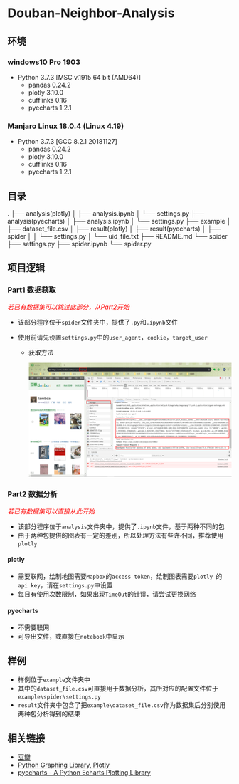 # Douban-Neighbor-Analysis

## 环境

### windows10 Pro 1903

- Python 3.7.3 [MSC v.1915 64 bit (AMD64)]
  - pandas 0.24.2
  - plotly 3.10.0
  - cufflinks 0.16
  - pyecharts 1.2.1

### Manjaro Linux 18.0.4 (Linux 4.19)

- Python 3.7.3 [GCC 8.2.1 20181127]
  - pandas 0.24.2
  - plotly 3.10.0
  - cufflinks 0.16
  - pyecharts 1.2.1

## 目录

.
├── analysis(plotly)
│   ├── analysis.ipynb
│   └── settings.py
├── analysis(pyecharts)
│   ├── analysis.ipynb
│   └── settings.py
├── example
│   ├── dataset_file.csv
│   ├── result(plotly)
│   ├── result(pyecharts)
│   ├── spider
│   │   └── settings.py
│   └── uid_file.txt
├── README.md
└── spider
    ├── settings.py
    ├── spider.ipynb
    └── spider.py

## 项目逻辑

### Part1 数据获取

<font color='red'> *若已有数据集可以跳过此部分，从Part2开始* </font>

- 该部分程序位于`spider`文件夹中，提供了`.py`和`.ipynb`文件

- 使用前请先设置`settings.py`中的`user_agent`，`cookie`，`target_user`

  - 获取方法

    ![](/Tutorial/Tutorial-1.png)

### Part2 数据分析

<font color='red'> *若已有数据集可以直接从此开始* </font>

- 该部分程序位于`analysis`文件夹中，提供了`.ipynb`文件，基于两种不同的包
- 由于两种包提供的图表有一定的差别，所以处理方法有些许不同，推荐使用`plotly`

#### plotly

- 需要联网，绘制地图需要`Mapbox`的`access token`，绘制图表需要`plotly `的`api key`，请在`settings.py`中设置
- 每日有使用次数限制，如果出现`TimeOut`的错误，请尝试更换网络

#### pyecharts

- 不需要联网
- 可导出文件，或直接在`notebook`中显示

## 样例

- 样例位于`example`文件夹中
- 其中的`dataset_file.csv`可直接用于数据分析，其所对应的配置文件位于`example\spider\settings.py`
- `result`文件夹中包含了把`example\dataset_file.csv`作为数据集后分别使用两种包分析得到的结果

## 相关链接

- [豆瓣](https://www.douban.com/)
- [Python Graphing Library, Plotly](https://plot.ly/python/)
- [pyecharts - A Python Echarts Plotting Library](https://pyecharts.org/#/)